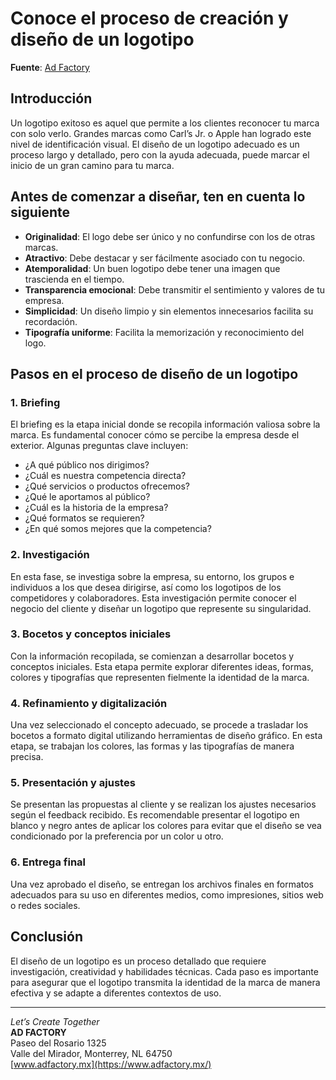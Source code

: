 # Conoce el proceso de creación y diseño de un logotipo

**Fuente**: [Ad Factory](https://www.adfactory.mx/articulos-de-marketing-y-publicidad/conoce-el-proceso-de-creacion-y-diseno-de-un-logotipo/)

## Introducción

Un logotipo exitoso es aquel que permite a los clientes reconocer tu marca con solo verlo. Grandes marcas como Carl’s Jr. o Apple han logrado este nivel de identificación visual. El diseño de un logotipo adecuado es un proceso largo y detallado, pero con la ayuda adecuada, puede marcar el inicio de un gran camino para tu marca.

## Antes de comenzar a diseñar, ten en cuenta lo siguiente

- **Originalidad**: El logo debe ser único y no confundirse con los de otras marcas.
- **Atractivo**: Debe destacar y ser fácilmente asociado con tu negocio.
- **Atemporalidad**: Un buen logotipo debe tener una imagen que trascienda en el tiempo.
- **Transparencia emocional**: Debe transmitir el sentimiento y valores de tu empresa.
- **Simplicidad**: Un diseño limpio y sin elementos innecesarios facilita su recordación.
- **Tipografía uniforme**: Facilita la memorización y reconocimiento del logo.

## Pasos en el proceso de diseño de un logotipo

### 1. Briefing

El briefing es la etapa inicial donde se recopila información valiosa sobre la marca. Es fundamental conocer cómo se percibe la empresa desde el exterior. Algunas preguntas clave incluyen:

- ¿A qué público nos dirigimos?
- ¿Cuál es nuestra competencia directa?
- ¿Qué servicios o productos ofrecemos?
- ¿Qué le aportamos al público?
- ¿Cuál es la historia de la empresa?
- ¿Qué formatos se requieren?
- ¿En qué somos mejores que la competencia?

### 2. Investigación

En esta fase, se investiga sobre la empresa, su entorno, los grupos e individuos a los que desea dirigirse, así como los logotipos de los competidores y colaboradores. Esta investigación permite conocer el negocio del cliente y diseñar un logotipo que represente su singularidad.

### 3. Bocetos y conceptos iniciales

Con la información recopilada, se comienzan a desarrollar bocetos y conceptos iniciales. Esta etapa permite explorar diferentes ideas, formas, colores y tipografías que representen fielmente la identidad de la marca.

### 4. Refinamiento y digitalización

Una vez seleccionado el concepto adecuado, se procede a trasladar los bocetos a formato digital utilizando herramientas de diseño gráfico. En esta etapa, se trabajan los colores, las formas y las tipografías de manera precisa.

### 5. Presentación y ajustes

Se presentan las propuestas al cliente y se realizan los ajustes necesarios según el feedback recibido. Es recomendable presentar el logotipo en blanco y negro antes de aplicar los colores para evitar que el diseño se vea condicionado por la preferencia por un color u otro.

### 6. Entrega final

Una vez aprobado el diseño, se entregan los archivos finales en formatos adecuados para su uso en diferentes medios, como impresiones, sitios web o redes sociales.

## Conclusión

El diseño de un logotipo es un proceso detallado que requiere investigación, creatividad y habilidades técnicas. Cada paso es importante para asegurar que el logotipo transmita la identidad de la marca de manera efectiva y se adapte a diferentes contextos de uso.

---

*Let’s Create Together*  
**AD FACTORY**  
Paseo del Rosario 1325  
Valle del Mirador, Monterrey, NL 64750  
[www.adfactory.mx](https://www.adfactory.mx/)
